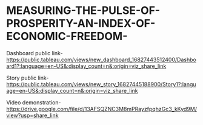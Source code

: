# MEASURING-THE-PULSE-OF-PROSPERITY-AN-INDEX-OF-ECONOMIC-FREEDOM-

Dashboard public link-https://public.tableau.com/views/new_dashboard_16827443512400/Dashboard1?:language=en-US&:display_count=n&:origin=viz_share_link

Story public link-https://public.tableau.com/views/new_story_16827445188900/Story1?:language=en-US&:display_count=n&:origin=viz_share_link

Video demonstration-https://drive.google.com/file/d/13AFSQZNC3M8mPRayzfpqhzGc3_kKyd9M/view?usp=share_link
